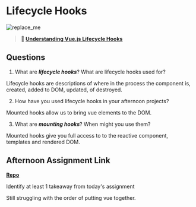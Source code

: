 # Lifecycle Hooks

![replace_me](https://codeworks.blob.core.windows.net/public/assets/img/illustrations/placeholder.svg)

> **📖 [Understanding Vue.js Lifecycle Hooks](https://codeworksacademy.com/fs-student-guide/resources/wk6/03-Vue-Lifecycle-Hooks)**

## Questions

1. What are ***lifecycle hooks***? What are lifecycle hooks used for?

Lifecycle hooks are descriptions of where in the process the component is, created, added to DOM, updated, of destroyed.

2. How have you used lifecycle hooks in your afternoon projects?

Mounted hooks allow us to bring vue elements to the DOM.

3. What are ***mounting hooks***? When might you use them?

Mounted hooks give you full access to to the reactive component, templates and rendered DOM.

## Afternoon Assignment Link

**[Repo](https://iangrell.github.io/spring23_gregslist_vue/)**

Identify at least 1 takeaway from today's assignment

Still struggling with the order of putting vue together.
